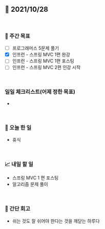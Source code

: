 ## 📅 2021/10/28

<br/>

### 🏹 주간 목표

- [ ] 프로그래머스 5문제 풀기
- [x] 인프런 - 스프링 MVC 1편 완강
- [ ] 인프런 - 스프링 MVC 1편 포스팅
- [ ] 인프런 - 스프링 MVC 2편 인강 시작

<br/>

### 일일 체크리스트(어제 정한 목표)

- 

<br/>

### 💯 오늘 한 일

- 휴식

<br/>

### 📈 내일 할 일

- 스프링 MVC 1 편 포스팅
- 알고리즘 문제 풀이

<br/>

### 🧐 간단 회고

- 쉬는 것도 잘 쉬어야 한다는 것을 깨닫는 하루다
